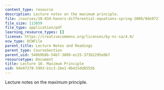 ```yaml
---
content_type: resource
description: Lecture notes on the maximum principle.
file: /courses/18-034-honors-differential-equations-spring-2009/9de972785993b1c32be18b415dd8555b_MIT18_034s09_lec10.pdf
file_size: 113059
file_type: application/pdf
learning_resource_types: []
license: https://creativecommons.org/licenses/by-nc-sa/4.0/
ocw_type: OCWFile
parent_title: Lecture Notes and Readings
parent_type: CourseSection
parent_uid: 540b9b8b-54b7-3889-ec25-373b2295e0b7
resourcetype: Document
title: Lecture 10. Maximum Principle
uid: 9de97278-5993-b1c3-2be1-8b415dd8555b
---
```

Lecture notes on the maximum principle.